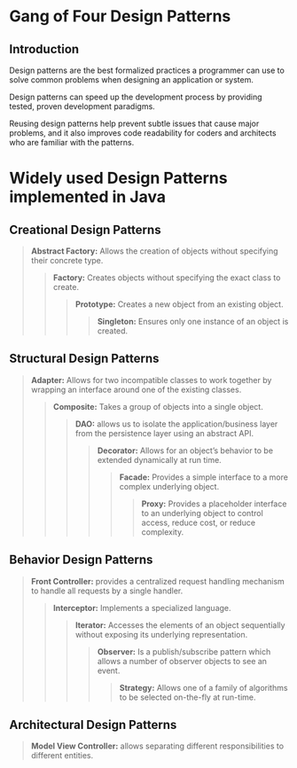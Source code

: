 # Gang of Four Design Patterns

## Introduction

Design patterns are the best formalized practices a programmer can use to
solve common problems when designing an application or system.

Design patterns can speed up the development process by providing tested, proven
development paradigms.

Reusing design patterns help prevent subtle issues that cause major
problems, and it also improves code readability for coders and architects who
are familiar with the patterns.

# Widely used Design Patterns implemented in Java

## Creational Design Patterns

> **Abstract Factory:** Allows the creation of objects without specifying their concrete type.
> > **Factory:** Creates objects without specifying the exact class to create.
> > > **Prototype:** Creates a new object from an existing object.
> > > > **Singleton:** Ensures only one instance of an object is created.

## Structural Design Patterns

> **Adapter:** Allows for two incompatible classes to work together by wrapping an interface around one of the existing classes.
> > **Composite:** Takes a group of objects into a single object.
> > > **DAO:** allows us to isolate the application/business layer from the persistence layer using an abstract API.
> > > > **Decorator:** Allows for an object’s behavior to be extended dynamically at run time.
> > > > > **Facade:** Provides a simple interface to a more complex underlying object.
> > > > > > **Proxy:** Provides a placeholder interface to an underlying object to control access, reduce cost, or reduce complexity.

## Behavior Design Patterns

> **Front Controller:** provides a centralized request handling mechanism to handle all requests by a single handler.
> > **Interceptor:** Implements a specialized language.
> > > **Iterator:** Accesses the elements of an object sequentially without exposing its underlying representation.
> > > > **Observer:** Is a publish/subscribe pattern which allows a number of observer objects to see an event.
> > > > > **Strategy:** Allows one of a family of algorithms to be selected on-the-fly at run-time.

## Architectural Design Patterns
> **Model View Controller:** allows separating different responsibilities to different entities.
